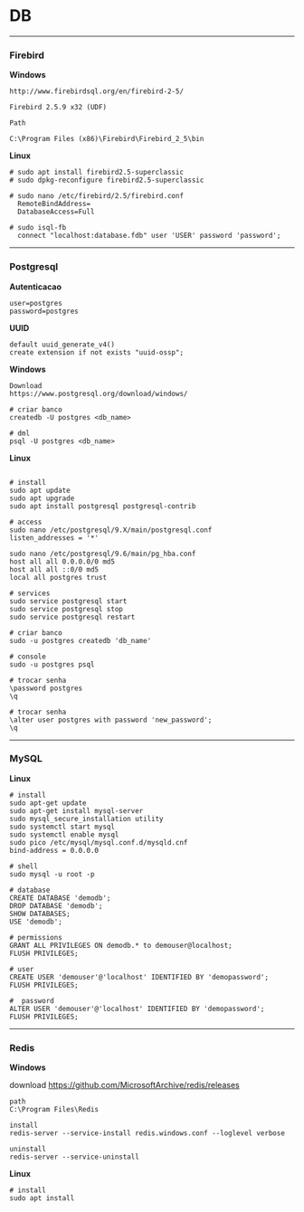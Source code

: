 # DB

---

### Firebird

**Windows**

```text
http://www.firebirdsql.org/en/firebird-2-5/

Firebird 2.5.9 x32 (UDF)

Path

C:\Program Files (x86)\Firebird\Firebird_2_5\bin
```

**Linux**

```text
# sudo apt install firebird2.5-superclassic
# sudo dpkg-reconfigure firebird2.5-superclassic

# sudo nano /etc/firebird/2.5/firebird.conf
  RemoteBindAddress=
  DatabaseAccess=Full

# sudo isql-fb
  connect "localhost:database.fdb" user 'USER' password 'password';
```

---

### Postgresql

**Autenticacao**

```text
user=postgres
password=postgres
```

**UUID**

```text
default uuid_generate_v4()
create extension if not exists "uuid-ossp";
```

**Windows**

```text
Download
https://www.postgresql.org/download/windows/

# criar banco
createdb -U postgres <db_name>

# dml
psql -U postgres <db_name>
```

**Linux**

```text

# install
sudo apt update  
sudo apt upgrade
sudo apt install postgresql postgresql-contrib

# access
sudo nano /etc/postgresql/9.X/main/postgresql.conf
listen_addresses = '*'

sudo nano /etc/postgresql/9.6/main/pg_hba.conf
host all all 0.0.0.0/0 md5
host all all ::0/0 md5
local all postgres trust

# services
sudo service postgresql start
sudo service postgresql stop
sudo service postgresql restart

# criar banco
sudo -u postgres createdb 'db_name'

# console
sudo -u postgres psql

# trocar senha
\password postgres
\q

# trocar senha
\alter user postgres with password 'new_password';
\q

```

---

### MySQL

**Linux**

```text
# install
sudo apt-get update
sudo apt-get install mysql-server
sudo mysql_secure_installation utility
sudo systemctl start mysql
sudo systemctl enable mysql
sudo pico /etc/mysql/mysql.conf.d/mysqld.cnf
bind-address = 0.0.0.0

# shell
sudo mysql -u root -p

# database
CREATE DATABASE 'demodb';
DROP DATABASE 'demodb';
SHOW DATABASES;
USE 'demodb';

# permissions
GRANT ALL PRIVILEGES ON demodb.* to demouser@localhost;
FLUSH PRIVILEGES;

# user
CREATE USER 'demouser'@'localhost' IDENTIFIED BY 'demopassword';
FLUSH PRIVILEGES;

#  password
ALTER USER 'demouser'@'localhost' IDENTIFIED BY 'demopassword';
FLUSH PRIVILEGES;
```
---

### Redis

**Windows**

download
https://github.com/MicrosoftArchive/redis/releases

```text
path
C:\Program Files\Redis

install
redis-server --service-install redis.windows.conf --loglevel verbose

uninstall
redis-server --service-uninstall
```

**Linux**

```text
# install
sudo apt install

```
